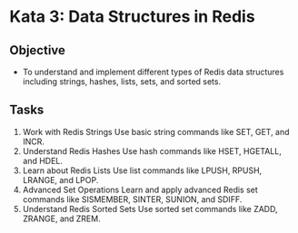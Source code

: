 # Kata 3: Data Structures in Redis

## Objective

- To understand and implement different types of Redis data structures including strings, hashes, lists, sets, and sorted sets.

## Tasks

1. Work with Redis Strings
   Use basic string commands like SET, GET, and INCR.
2. Understand Redis Hashes
   Use hash commands like HSET, HGETALL, and HDEL.
3. Learn about Redis Lists
   Use list commands like LPUSH, RPUSH, LRANGE, and LPOP.
4. Advanced Set Operations
   Learn and apply advanced Redis set commands like SISMEMBER, SINTER, SUNION, and SDIFF.
5. Understand Redis Sorted Sets
   Use sorted set commands like ZADD, ZRANGE, and ZREM.
